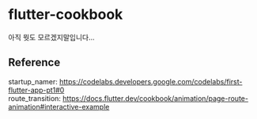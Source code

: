 # flutter-cookbook
아직 뭣도 모르겠지말입니다...

## Reference
startup_namer: https://codelabs.developers.google.com/codelabs/first-flutter-app-pt1#0  
route_transition: https://docs.flutter.dev/cookbook/animation/page-route-animation#interactive-example
